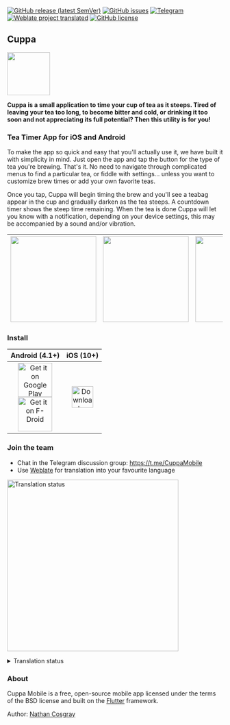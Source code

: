 [![GitHub release (latest SemVer)](https://img.shields.io/github/v/release/ncosgray/cuppa_mobile?label=latest%20version&sort=semver)](https://github.com/ncosgray/cuppa_mobile/releases)
[![GitHub issues](https://img.shields.io/github/issues/ncosgray/cuppa_mobile?color=red)](https://github.com/ncosgray/cuppa_mobile/issues)
[![Telegram](https://img.shields.io/badge/chat-on%20Telegram-blue)](https://t.me/CuppaMobile)
[![Weblate project translated](https://img.shields.io/weblate/progress/cuppa?color=green&server=https%3A%2F%2Fhosted.weblate.org%2F)](https://hosted.weblate.org/engage/cuppa/)
[![GitHub license](https://img.shields.io/github/license/ncosgray/cuppa_mobile?color=lightgrey)](https://github.com/ncosgray/cuppa_mobile/blob/master/LICENSE.txt)

## Cuppa

<img src="https://github.com/ncosgray/cuppa_mobile/blob/master/fastlane/metadata/android/en-US/images/icon.png" width="100"/>

**Cuppa is a small application to time your cup of tea as it steeps. Tired of leaving your tea too long, to become bitter and cold, or drinking it too soon and not appreciating its full potential? Then this utility is for you!**

### Tea Timer App for iOS and Android

To make the app so quick and easy that you'll actually use it, we have built it with simplicity in mind. Just open the app and tap the button for the type of tea you're brewing. That's it. No need to navigate through complicated menus to find a particular tea, or fiddle with settings... unless you want to customize brew times or add your own favorite teas.

Once you tap, Cuppa will begin timing the brew and you'll see a teabag appear in the cup and gradually darken as the tea steeps. A countdown timer shows the steep time remaining. When the tea is done Cuppa will let you know with a notification, depending on your device settings, this may be accompanied by a sound and/or vibration.

<img src="https://github.com/ncosgray/cuppa_mobile/blob/master/fastlane/metadata/android/en-US/images/phoneScreenshots/1.png" width="200"/>|<img src="https://github.com/ncosgray/cuppa_mobile/blob/master/fastlane/metadata/android/en-US/images/phoneScreenshots/2.png" width="200"/>|<img src="https://github.com/ncosgray/cuppa_mobile/blob/master/fastlane/metadata/android/en-US/images/phoneScreenshots/3.png" width="200"/>|<img src="https://github.com/ncosgray/cuppa_mobile/blob/master/fastlane/metadata/android/en-US/images/phoneScreenshots/4.png" width="200"/>
-|-|-|-

### Install

| Android (4.1+) | iOS (10+) |
| :--: | :--: |
| <a href="https://play.google.com/store/apps/details?id=com.nathanatos.Cuppa"><img src="https://play.google.com/intl/en_us/badges/static/images/badges/en_badge_web_generic.png" alt="Get it on Google Play" height="80"/></a><br/><a href="https://f-droid.org/en/packages/com.nathanatos.Cuppa/"><img src="https://fdroid.gitlab.io/artwork/badge/get-it-on.png" alt="Get it on F-Droid" height="80"/></a> | <a href="https://itunes.apple.com/us/app/cuppa-tea-timer/id1241458171"><img src="https://www.nathanatos.com/software/images/ios-app-store-badge.png" alt="Download on the App Store" height="50"/></a> |

### Join the team

- Chat in the Telegram discussion group: https://t.me/CuppaMobile
- Use [Weblate](https://hosted.weblate.org/engage/cuppa/) for translation into your favourite language

<a href="https://hosted.weblate.org/engage/cuppa/" target="_blank" rel="noopener"><img src="https://hosted.weblate.org/widgets/cuppa/-/open-graph.png" alt="Translation status" width="400"></a>

<details>
  <summary>Translation status</summary>

#### Mobile app:

[![Mobile app](https://hosted.weblate.org/widgets/cuppa/-/cuppa-mobile-app/multi-auto.svg)](https://hosted.weblate.org/projects/cuppa/cuppa-mobile-app/)

#### Android app store description:

[![Android description](https://hosted.weblate.org/widgets/cuppa/-/cuppa-mobile-app-store-android/multi-auto.svg)](https://hosted.weblate.org/projects/cuppa/cuppa-mobile-app-store-android/)

#### iOS app store description:

[![iOS description](https://hosted.weblate.org/widgets/cuppa/-/cuppa-mobile-app-store-ios/multi-auto.svg)](https://hosted.weblate.org/projects/cuppa/cuppa-mobile-app-store-ios/)

</details>

### About

Cuppa Mobile is a free, open-source mobile app licensed under the terms of the BSD license and built on the [Flutter](http://flutter.io) framework.

Author: [Nathan Cosgray](https://www.nathanatos.com)


